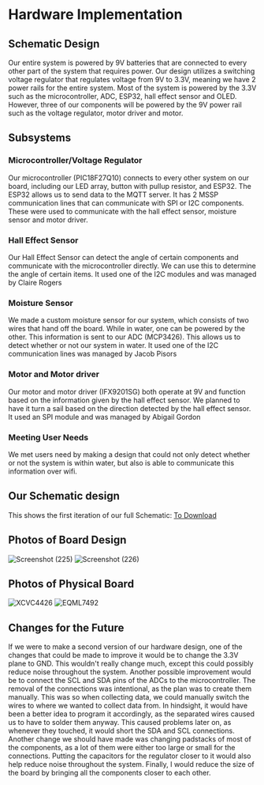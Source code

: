 # Hardware Implementation

## Schematic Design
  Our entire system is powered by 9V batteries that are connected to every other part of the system that requires power. Our design utilizes a switching voltage regulator that regulates voltage from 9V to 3.3V, meaning we have 2 power rails for the entire system. Most of the system is powered by the 3.3V such as the microcontroller, ADC, ESP32, hall effect sensor and OLED. However, three of our components will be powered by the 9V power rail such as the voltage regulator, motor driver and motor.

## Subsystems

### Microcontroller/Voltage Regulator
  Our microcontroller (PIC18F27Q10) connects to every other system on our board, including our LED array, button with pullup resistor, and ESP32. The ESP32 allows us to send data to the MQTT server. It has 2 MSSP communication lines that can communicate with SPI or I2C components. These were used to communicate with the hall effect sensor, moisture sensor and motor driver.
  
### Hall Effect Sensor
  Our Hall Effect Sensor can detect the angle of certain components and communicate with the microcontroller directly. We can use this to determine the angle of certain items. It used one of the I2C modules and was managed by Claire Rogers
  
### Moisture Sensor
  We made a custom moisture sensor for our system, which consists of two wires that hand off the board. While in water, one can be powered by the other. This information is sent to our ADC (MCP3426). This allows us to detect whether or not our system in water. It used one of the I2C communication lines was managed by Jacob Pisors
  
### Motor and Motor driver
  Our motor and motor driver (IFX9201SG) both operate at 9V and function based on the information given by the hall effect sensor. We planned to have it turn a sail based on the direction detected by the hall effect sensor. It used an SPI module and was managed by Abigail Gordon
  
### Meeting User Needs
  We met users need by making a design that could not only detect whether or not the system is within water, but also is able to communicate this information over wifi.

## Our Schematic design

This shows the first iteration of our full Schematic:
[To Download](https://github.com/EGR314Team206/egr314team206.github.io/blob/main/SystemDesign_Sch.pdf)

## Photos of Board Design
![Screenshot (225)](https://user-images.githubusercontent.com/122958638/235537237-46c90512-1312-446d-a984-f975acc3401e.png)
![Screenshot (226)](https://user-images.githubusercontent.com/122958638/235537241-1025c928-b6d2-43a6-a65f-c604dcdc2c58.png)

## Photos of Physical Board
![XCVC4426](https://user-images.githubusercontent.com/122958638/235541512-b097bbf0-9dbf-4847-9026-c4a55faf9203.JPG)
![EQML7492](https://user-images.githubusercontent.com/122958638/235541517-1c06997d-dd2a-45f1-82e4-c310ea5e2cd5.JPG)

## Changes for the Future

If we were to make a second version of our hardware design, one of the changes that could be made to improve it would be to change the 3.3V plane to GND. This wouldn't really change much, except this could possibly reduce noise throughout the system. Another possible improvement would be to connect the SCL and SDA pins of the ADCs to the microcontroller. The removal of the connections was intentional, as the plan was to create them manually. This was so when collecting data, we could manually switch the wires to where we wanted to collect data from. In hindsight, it would have been a better idea to program it accordingly, as the separated wires caused us to have to solder them anyway. This caused problems later on, as whenever they touched, it would short the SDA and SCL connections. Another change we should have made was changing padstacks of most of the components, as a lot of them were either too large or small for the connections. Putting the capacitors for the regulator closer to it would also help reduce noise throughout the system. Finally, I would reduce the size of the board by bringing all the components closer to each other. 
